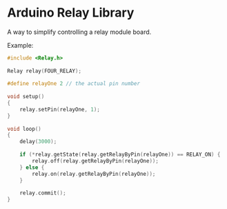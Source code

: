 # Arduino Relay Library

A way to simplify controlling a relay module board.

Example:

```c++
#include <Relay.h>
    
Relay relay(FOUR_RELAY);
    
#define relayOne 2 // the actual pin number
    
void setup()
{
    relay.setPin(relayOne, 1);
}
    
void loop()
{
    delay(3000);
    
    if (*relay.getState(relay.getRelayByPin(relayOne)) == RELAY_ON) {
        relay.off(relay.getRelayByPin(relayOne));
    } else {
        relay.on(relay.getRelayByPin(relayOne));
    }
    
    relay.commit();
}
```